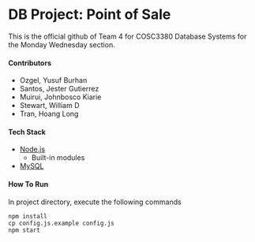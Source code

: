 # DB Project: Point of Sale

This is the official github of Team 4 for COSC3380 Database Systems for the Monday Wednesday section.

#### Contributors
- Ozgel, Yusuf Burhan
- Santos, Jester Gutierrez
- Muirui, Johnbosco Kiarie
- Stewart, William D
- Tran, Hoang Long
#### Tech Stack
- [Node.js](https://nodejs.org/en)
    - Built-in modules
- [MySQL](https://www.mysql.com/)
#### How To Run
In project directory, execute the following commands
```
npm install
cp config.js.example config.js
npm start
```


